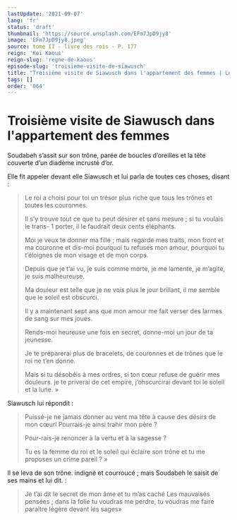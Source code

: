 ```yaml
---
lastUpdate: '2021-09-07'
lang: 'fr'
status: 'draft'
thumbnail: 'https://source.unsplash.com/EFm7JpD9jy8'
image: 'EFm7JpD9jy8.jpeg'
source: tome II - livre des rois - P. 177
reign: 'Keï Kaous'
reign-slug: 'regne-de-kaous'
episode-slug: 'troisieme-visite-de-siawusch'
title: "Troisième visite de Siawusch dans l'appartement des femmes | Le Livre des Rois | Shâhnâmeh"
tags: []
order: '064'
---
```


<!-- LTeX: language=fr -->

# Troisième visite de Siawusch dans l'appartement des femmes

Soudabeh s’assit sur son trône, parée de boucles d’oreilles et la tête couverte d’un diadème incrusté d’or.

Elle fit appeler devant elle Siawusch et lui parla de toutes ces choses, disant :

> Le roi a choisi pour toi un trésor plus riche que tous les trônes et toutes les couronnes.
>
> Il s’y trouve tout ce que tu peut désirer et sans mesure ; si tu voulais le trans-
1
porter, il le faudrait deux cents éléphants.
>
> Moi je veux te donner ma fille ; mais regarde mes traits, mon front et ma couronne et dis-moi pourquoi tu refuses mon amour, pourquoi tu t’éloignes de mon visage et de mon corps.
>
> Depuis que je t’ai vu, je suis comme morte, je me lamente, je m’agite, je suis malheureuse.
>
> Ma douleur est telle que je ne vois plus le jour brillant, il me semble que le soleil est obscurci.
>
> Il y a maintenant sept ans que mon amour me fait verser des larmes de sang sur mes joues.
>
> Rends-moi heureuse une fois en secret, donne-moi un jour de ta jeunesse.
>
> Je te préparerai plus de bracelets, de couronnes et de trônes que le roi ne t’en donne.
>
> Mais si tu désobéis à mes ordres, si ton cœur refuse de guérir mes douleurs. je te priverai de cet empire, j’ohscurcirai devant toi le soleil et la lune. »

Siawusch lui répondit :

> Puissé-je ne jamais donner au vent ma tête à cause des désirs de mon cœurl Pourrais-je ainsi trahir mon père ?
>
> Pour-rais-je renoncer à la vertu et à la sagesse ?
>
> Tu es la femme du roi et le soleil qui éclaire son trône et tu me proposes un crime pareil ? »

Il se leva de son trône. indigné et courroucé ; mais Soudabeh le saisit de ses mains et lui dit. :

> Je t’ai dit le secret de mon âme et tu m’as caché Les mauvaises pensées ; dans la folie tu voudras me perdre, tu voudras me faire paraître légère devant les sages»
